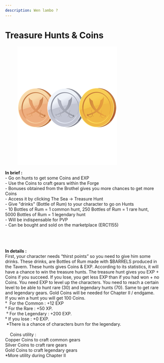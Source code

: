 ```yaml
---
description: Wen lambo ?
---
```


# Treasure Hunts & Coins

<figure><img src="../../.gitbook/assets/coins.png" alt=""><figcaption></figcaption></figure>

**In brief :** \
\- Go on hunts to get some Coins and EXP\
\- Use the Coins to craft gears within the Forge\
\- Bonuses obtained from the Brothel gives you more chances to get more Coins\
\- Access it by clicking The Sea -> Treasure Hunt\
\- Give "drinks" (Bottle of Rum) to your character to go on Hunts\
\- 10 Bottles of Rum = 1 common hunt, 250 Bottles of Rum = 1 rare hunt,  5000 Bottles of Rum = 1 legendary hunt\
\- Will be indispensable for PVP \
\- Can be bought and sold on the marketplace (ERC1155)\
\
\
\
\
**In details :** \
First, your character needs “thirst points” so you need to give him some drinks. These drinks, are Bottles of Rum made with $BARRELS produced in the Tavern. These hunts gives Coins & EXP. According to its statistics, it will have a chance to win the treasure hunts. The treasure hunt gives you EXP + Coins if you succeed. If you lose, you get less EXP than if you had won + no Coins. You need EXP to level up the characters. You need to reach a certain level to be able to hunt rare (30) and legendary hunts (70). Same to get rare and legendary gears. Gold Coins will be needed for Chapter II / endgame.    If you win a hunt you will get 100 Coins. \
°  For the Common : +12 EXP  \
° For the Rare : +50 XP. \
 ° For the Legendary : +200 EXP.\
° If you lose : +0 EXP. \
 \*There is a chance of characters burn for the legendary. \
\
    Coins utility :\
Copper Coins to craft common gears  \
Silver Coins to craft rare gears \
Gold Coins to craft legendary gears \
\*More utility during Chapter II 
